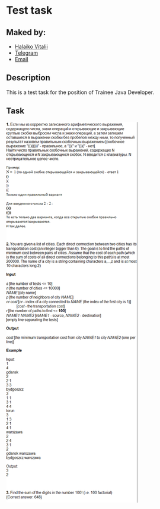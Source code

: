 # Test task
## Maked by: 
 - [Halaiko Vitalii](https://github.com/vitalii0932/test-task)
 - [Telegram](https://t.me/VitaliiGalayko)
 - [Email](mailto:halaikovitalii@ukr.net)
## Description
This is a test task for the position of Trainee Java Developer.

## Task
![img_3.png](img_3.png)